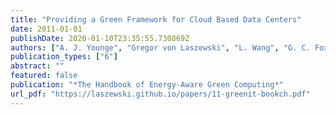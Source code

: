 ```yaml
---
title: "Providing a Green Framework for Cloud Based Data Centers"
date: 2011-01-01
publishDate: 2020-01-10T23:35:55.730869Z
authors: ["A. J. Younge", "Gregor von Laszewski", "L. Wang", "G. C. Fox"]
publication_types: ["6"]
abstract: ""
featured: false
publication: "*The Handbook of Energy-Aware Green Computing*"
url_pdf: "https://laszewski.github.io/papers/11-greenit-bookch.pdf"
---
```


